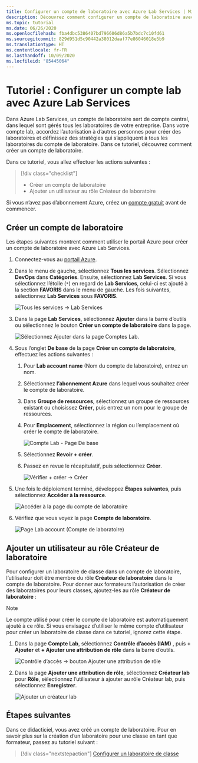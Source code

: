```yaml
---
title: Configurer un compte de laboratoire avec Azure Lab Services | Microsoft Docs
description: Découvrez comment configurer un compte de laboratoire avec Azure Lab Services, comment ajouter un créateur de laboratoire et comment spécifier les images de la Place de marché utilisées par les laboratoires dans le compte de laboratoire.
ms.topic: tutorial
ms.date: 06/26/2020
ms.openlocfilehash: fba4dbc5386407bd796606d86a5b7bdc7c10fd61
ms.sourcegitcommit: 829d951d5c90442a38012daaf77e86046018e5b9
ms.translationtype: HT
ms.contentlocale: fr-FR
ms.lasthandoff: 10/09/2020
ms.locfileid: "85445064"
---
```

# <a name="tutorial-set-up-a-lab-account-with-azure-lab-services"></a>Tutoriel : Configurer un compte lab avec Azure Lab Services
Dans Azure Lab Services, un compte de laboratoire sert de compte central, dans lequel sont gérés tous les laboratoires de votre entreprise. Dans votre compte lab, accordez l’autorisation à d’autres personnes pour créer des laboratoires et définissez des stratégies qui s’appliquent à tous les laboratoires du compte de laboratoire. Dans ce tutoriel, découvrez comment créer un compte de laboratoire. 

Dans ce tutoriel, vous allez effectuer les actions suivantes :

> [!div class="checklist"]
> * Créer un compte de laboratoire
> * Ajouter un utilisateur au rôle Créateur de laboratoire

Si vous n’avez pas d’abonnement Azure, créez un [compte gratuit](https://azure.microsoft.com/free/) avant de commencer.

## <a name="create-a-lab-account"></a>Créer un compte de laboratoire
Les étapes suivantes montrent comment utiliser le portail Azure pour créer un compte de laboratoire avec Azure Lab Services. 

1. Connectez-vous au [portail Azure](https://portal.azure.com).
2. Dans le menu de gauche, sélectionnez **Tous les services**. Sélectionnez **DevOps** dans **Catégories**. Ensuite, sélectionnez **Lab Services**. Si vous sélectionnez l’étoile (`*`) en regard de **Lab Services**, celui-ci est ajouté à la section **FAVORIS** dans le menu de gauche. Les fois suivantes, sélectionnez **Lab Services** sous **FAVORIS**.

    ![Tous les services -> Lab Services](./media/tutorial-setup-lab-account/select-lab-accounts-service.png)
3. Dans la page **Lab Services**, sélectionnez **Ajouter** dans la barre d’outils ou sélectionnez le bouton **Créer un compte de laboratoire** dans la page. 

    ![Sélectionnez Ajouter dans la page Comptes Lab.](./media/tutorial-setup-lab-account/add-lab-account-button.png)
4. Sous l’onglet **De base** de la page **Créer un compte de laboratoire**, effectuez les actions suivantes : 
    1. Pour **Lab account name** (Nom du compte de laboratoire), entrez un nom. 
    2. Sélectionnez **l’abonnement Azure** dans lequel vous souhaitez créer le compte de laboratoire.
    3. Dans **Groupe de ressources**, sélectionnez un groupe de ressources existant ou choisissez **Créer**, puis entrez un nom pour le groupe de ressources.
    4. Pour **Emplacement**, sélectionnez la région ou l’emplacement où créer le compte de laboratoire. 

        ![Compte Lab - Page De base](./media/tutorial-setup-lab-account/lab-account-basics-page.png)
    5. Sélectionnez **Revoir + créer**.
    6. Passez en revue le récapitulatif, puis sélectionnez **Créer**. 

        ![Vérifier + créer -> Créer](./media/tutorial-setup-lab-account/create-button.png)    
5. Une fois le déploiement terminé, développez **Étapes suivantes**, puis sélectionnez **Accéder à la ressource**. 

    ![Accéder à la page du compte de laboratoire](./media/tutorial-setup-lab-account/go-to-lab-account.png)
6. Vérifiez que vous voyez la page **Compte de laboratoire**. 

    ![Page Lab account (Compte de laboratoire)](./media/tutorial-setup-lab-account/lab-account-page.png)

## <a name="add-a-user-to-the-lab-creator-role"></a>Ajouter un utilisateur au rôle Créateur de laboratoire
Pour configurer un laboratoire de classe dans un compte de laboratoire, l’utilisateur doit être membre du rôle **Créateur de laboratoire** dans le compte de laboratoire. Pour donner aux formateurs l’autorisation de créer des laboratoires pour leurs classes, ajoutez-les au rôle **Créateur de laboratoire** :

> [!NOTE]
> Le compte utilisé pour créer le compte de laboratoire est automatiquement ajouté à ce rôle. Si vous envisagez d’utiliser le même compte d’utilisateur pour créer un laboratoire de classe dans ce tutoriel, ignorez cette étape. 

1. Dans la page **Compte Lab**, sélectionnez **Contrôle d’accès (IAM)** , puis **+ Ajouter** et **+ Ajouter une attribution de rôle** dans la barre d’outils. 

    ![Contrôle d’accès -> bouton Ajouter une attribution de rôle](./media/tutorial-setup-lab-account/add-role-assignment-button.png)
1. Dans la page **Ajouter une attribution de rôle**, sélectionnez **Créateur lab** pour **Rôle**, sélectionnez l’utilisateur à ajouter au rôle Créateur lab, puis sélectionnez **Enregistrer**. 

    ![Ajouter un créateur lab](./media/tutorial-setup-lab-account/add-lab-creator.png)


## <a name="next-steps"></a>Étapes suivantes
Dans ce didacticiel, vous avez créé un compte de laboratoire. Pour en savoir plus sur la création d’un laboratoire pour une classe en tant que formateur, passez au tutoriel suivant :

> [!div class="nextstepaction"]
> [Configurer un laboratoire de classe](tutorial-setup-classroom-lab.md)

